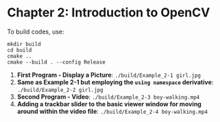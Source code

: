 # Chapter 2: Introduction to OpenCV

To build codes, use:

```
mkdir build
cd build
cmake ..
cmake --build . --config Release
```

1. **First Program - Display a Picture**: `./build/Example_2-1 girl.jpg`
2. **Same as Example 2-1 but employing the `using namespace` derivative**: `./build/Example_2-2 girl.jpg`
3. **Second Program - Video**: `./build/Example_2-3 boy-walking.mp4`
4. **Adding a trackbar slider to the basic viewer window for moving around within the video file**: `./build/Example_2-4 boy-walking.mp4`
